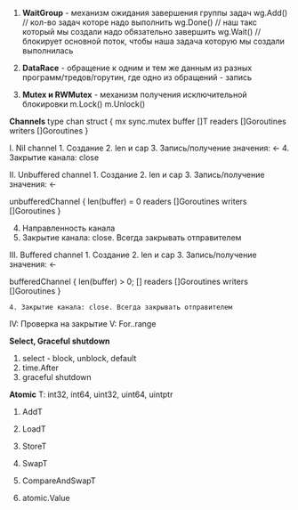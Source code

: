 
1. <b>WaitGroup</b> - механизм ожидания завершения группы задач
wg.Add() // кол-во задач которе надо выполнить
wg.Done() // наш такс который мы создали надо обязательно завершить
wg.Wait() // блокирует основной поток, чтобы наша задача которую мы создали выполнилась

2. <b>DataRace</b> - обращение к одним и тем же данным из разных программ/тредов/горутин, где одно из обращений - запись

3. <b>Mutex и RWMutex</b> - механизм получения исключительной блокировки
m.Lock()
m.Unlock()

<b>Channels</b>
type chan struct {
    mx sync.mutex
    buffer []T
    readers []Goroutines
    writers []Goroutines
}

I. Nil channel
    1. Создание
    2. len и cap
    3. Запись/получение значения: <-
    4. Закрытие канала: close

II. Unbuffered channel
    1. Создание
    2. len и cap
    3. Запись/получение значения: <-

  unbufferedChannel {
    len(buffer) = 0
    readers []Goroutines
    writers []Goroutines
  }

4. Направленность канала
5. Закрытие канала: close. Всегда закрывать отправителем

III. Buffered channel
    1. Создание
    2. len и cap
    3. Запись/получение значения: <-

bufferedChannel {
    len(buffer) > 0;   []
    readers []Goroutines
    writers []Goroutines
  }

    4. Закрытие канала: close. Всегда закрывать отправителем

IV: Проверка на закрытие
V: For..range


<b> Select, Graceful shutdown</b>
1. select - block, unblock, default
2. time.After
3. graceful shutdown

<b>Atomic</b>
T: int32, int64, uint32, uint64, uintptr

1. AddT

2. LoadT
3. StoreT
4. SwapT

5. CompareAndSwapT

6. atomic.Value